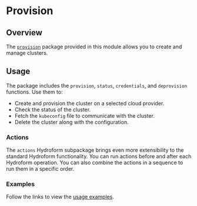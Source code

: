 # Provision

## Overview

The [`provision`](https://godoc.org/github.com/kyma-project/hydroform/provision) package provided in this module allows you to create and manage clusters.

## Usage

The package includes the  `provision`, `status`, `credentials`, and `deprovision` functions. Use them to:

- Create and provision the cluster on a selected cloud provider.
- Check the status of the cluster.
- Fetch the `kubeconfig` file to communicate with the cluster.
- Delete the cluster along with the configuration. 

### Actions 

The `actions` Hydroform subpackage brings even more extensibility to the standard Hydroform functionality. You can run actions before and after each Hydroform operation. You can also combine the actions in a sequence to run them in a specific order.

### Examples

Follow the links to view the [usage examples](./examples/README.md).
